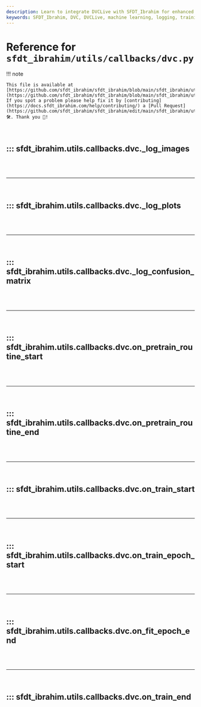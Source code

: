 ```yaml
---
description: Learn to integrate DVCLive with SFDT_Ibrahim for enhanced logging during training. Step-by-step methods for setting up and optimizing DVC callbacks.
keywords: SFDT_Ibrahim, DVC, DVCLive, machine learning, logging, training, callbacks, integration
---
```


# Reference for `sfdt_ibrahim/utils/callbacks/dvc.py`

!!! note

    This file is available at [https://github.com/sfdt_ibrahim/sfdt_ibrahim/blob/main/sfdt_ibrahim/utils/callbacks/dvc.py](https://github.com/sfdt_ibrahim/sfdt_ibrahim/blob/main/sfdt_ibrahim/utils/callbacks/dvc.py). If you spot a problem please help fix it by [contributing](https://docs.sfdt_ibrahim.com/help/contributing/) a [Pull Request](https://github.com/sfdt_ibrahim/sfdt_ibrahim/edit/main/sfdt_ibrahim/utils/callbacks/dvc.py) 🛠️. Thank you 🙏!

<br>

## ::: sfdt_ibrahim.utils.callbacks.dvc._log_images

<br><br><hr><br>

## ::: sfdt_ibrahim.utils.callbacks.dvc._log_plots

<br><br><hr><br>

## ::: sfdt_ibrahim.utils.callbacks.dvc._log_confusion_matrix

<br><br><hr><br>

## ::: sfdt_ibrahim.utils.callbacks.dvc.on_pretrain_routine_start

<br><br><hr><br>

## ::: sfdt_ibrahim.utils.callbacks.dvc.on_pretrain_routine_end

<br><br><hr><br>

## ::: sfdt_ibrahim.utils.callbacks.dvc.on_train_start

<br><br><hr><br>

## ::: sfdt_ibrahim.utils.callbacks.dvc.on_train_epoch_start

<br><br><hr><br>

## ::: sfdt_ibrahim.utils.callbacks.dvc.on_fit_epoch_end

<br><br><hr><br>

## ::: sfdt_ibrahim.utils.callbacks.dvc.on_train_end

<br><br>
